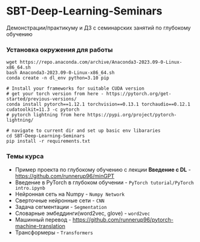 # SBT-Deep-Learning-Seminars
Демонстрации/практикуму и ДЗ с семинарских занятий по глубокому обучению

### Установка окружения для работы
```
wget https://repo.anaconda.com/archive/Anaconda3-2023.09-0-Linux-x86_64.sh
bash Anaconda3-2023.09-0-Linux-x86_64.sh
conda create -n dl_env python=3.10 pip

# Install your frameworks for suitable CUDA version
# get your torch version from here - https://pytorch.org/get-started/previous-versions/
conda install pytorch==1.12.1 torchvision==0.13.1 torchaudio==0.12.1 cudatoolkit=11.3 -c pytorch
# pytorch lightning from here https://pypi.org/project/pytorch-lightning/

# navigate to current dir and set up basic env libararies
cd SBT-Deep-Learning-Seminars
pip install -r requirements.txt
```

### Темы курса
* Пример проекта по глубокому обучению с лекции **Введение с DL** - https://github.com/runnerup96/minGPT
* Введение в PyTorch в глубоком обучении - `PyTorch tutorial/PyTorch intro.ipynb`
* Нейронная сеть на Numpy - `Numpy Network`
* Сверточные нейронные сети - `CNN`
* Задача сегментации - `Segmentation`
* Словарные эмбеддинги(word2vec, glove) - `word2vec`
* Машинный перевод - https://github.com/runnerup96/pytorch-machine-translation
* Трансформеры - `Transformers`
